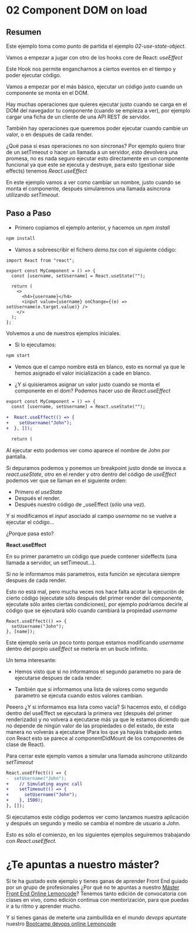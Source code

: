 # 02 Component DOM on load

## Resumen

Este ejemplo toma como punto de partida el ejemplo _02-use-state-object_.

Vamos a empezar a jugar con otro de los hooks core de React: _useEffect_

Este Hook nos permite engancharnos a ciertos eventos en el tiempo y poder
ejecutar código.

Vamos a empezar por el más básico, ejecutar un código justo cuando un
componente se monta en el DOM.

Hay muchas operaciones que quieres ejecutar justo cuando se carga en
el DOM del navegador tu componente (cuando se empieza a ver), por
ejemplo cargar una ficha de un cliente de una API REST de servidor.

También hay operaciones que queremos poder ejecutar cuando cambie un
valor, o en después de cada render.

¿Qué pasa si esas operaciones no son síncronas? Por ejemplo quiero
tirar de un setTimeout o hacer un llamada a un servidor, esto devolvera una promesa, no es nada seguro ejecutar esto directamente en un componente funcional
ya que este se ejecuta y destruye, para esto (gestionar side effects) tenemos
_React.useEffect_

En este ejemplo vamos a ver como cambiar un nombre, justo cuando se
monta el componente, después simularemos una llamada asíncrona
utilizando _setTimeout_.

## Paso a Paso

- Primero copiamos el ejemplo anterior, y hacemos un _npm install_

```bash
npm install
```

- Vamos a sobreescribir el fichero _demo.tsx_ con el siguiente código:

```tsx
import React from "react";

export const MyComponent = () => {
  const [username, setUsername] = React.useState("");

  return (
    <>
      <h4>{username}</h4>
      <input value={username} onChange={(e) => setUsername(e.target.value)} />
    </>
  );
};
```

Volvemos a uno de nuestros ejemplos iniciales.

- Si lo ejecutamos:

```bash
npm start
```

- Vemos que el campo nombre está en blanco, esto es normal ya que
  le hemos asignado el valor inicialización a cade en blanco.

- ¿Y si quisieramos asignar un valor justo cuando se monta el componente
  en el dom? Podemos hacer uso de _React.useEffect_

```diff
export const MyComponent = () => {
  const [username, setUsername] = React.useState("");

+  React.useEffect(() => {
+    setUsername("John");
+  }, []);

  return (
```

Al ejecutar esto podemos ver como aparece el nombre de John por pantalla.

Si depuramos podemos y ponemos un breakpoint justo donde se invoca
a _react.useState_, otro en el render y otro dentro del código de _useEffect_ podemos ver que se llaman en el siguiente orden:

- Primero el _useState_
- Después el render.
- Después nuestro código de \_useEffect (sólo una vez).

Y si modificamos el _input_ asociado al campo _username_ no se vuelve
a ejecutar el código…

¿Porque pasa esto?

**React.useEffect**

En su primer parametro un código que puede contener sideffects
(una llamada a servidor, un setTimeout...).

Si no le informamos más parametros, esta función se ejecutara siempre
despues de cada render.

Esto no está mal, pero mucha veces nos hace falta acotar la ejecución
de cierto código (ejecutate sólo después del primer render del componente,
ejecutate sólo antes ciertas condiciones), por ejemplo podríamos decirle
al código que se ejecutará sólo cuando cambiará la propiedad _username_

```tsx
React.useEffect(() => {
  setUsername("John");
}, [name]);
```

Este ejemplo sería un poco tonto porque estamos modificando _username_ dentro
del porpio _useEffect_ se metería en un bucle infinito.

Un tema interesante:

- Hemos visto que si no informamos el segundo parametro no para de ejecutarse
  despues de cada render.

- También que si informamos una lista de valores como segundo parametro
  se ejecuta cuando estos valores cambian.

Peeero ¿Y si informamos esa lista como vacía? Si hacemos esto, el código
dentro del useEffect se ejecutará la primera vez (después del primer renderizado)
y no volvera a ejecutarse más ya que le estamos diciendo que no depende de ningún
valor de las propiedades o del estado, de esta manera no volverás a ejecutarse
(Para los que ya hayáis trabajado antes con React esto se parece al
componentDidMount de los componentes de clase de React).

Para cerrar este ejemplo vamos a simular una llamada asíncrono utilizando
_setTimeout_

```diff
React.useEffect(() => {
-  setUsername("John");
+    // Simulating async call
+    setTimeout(() => {
+      setUsername("John");
+    }, 1500);
}, []);
```

Si ejecutamos este código podemos ver como lanzamos nuestra aplicación
y después un segundo y medio se cambia el nombre de usuario a _John_.

Esto es sólo el comienzo, en los siguientes ejemplos seguiremos trabajando
con _React.useEffect_.

# ¿Te apuntas a nuestro máster?

Si te ha gustado este ejemplo y tienes ganas de aprender Front End
guiado por un grupo de profesionales ¿Por qué no te apuntas a
nuestro [Máster Front End Online Lemoncode](https://lemoncode.net/master-frontend#inicio-banner)? Tenemos tanto edición de convocatoria
con clases en vivo, como edición continua con mentorización, para
que puedas ir a tu ritmo y aprender mucho.

Y si tienes ganas de meterte una zambullida en el mundo _devops_
apuntate nuestro [Bootcamp devops online Lemoncode](https://lemoncode.net/bootcamp-devops#bootcamp-devops/inicio)
